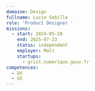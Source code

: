 ```yaml
---
domaine: Design
fullname: Lucie Sebille
role: 'Product Designer '
missions:
  - start: 2024-05-28
    end: 2025-07-23
    status: independent
    employer: Malt
    startups:
      - grist.numerique.gouv.fr
competences:
  - UX
  - UI
---
```

